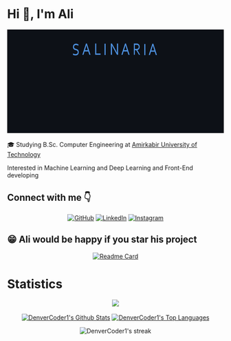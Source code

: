 # Hi 👋, I'm Ali


<p align="center">
  <img src="https://github.com/salinaria/salinaria/blob/main/username.gif?raw=true" alt="Logo" width = 600px height = 240px />
</p>


🎓 Studying B.Sc. Computer Engineering at [Amirkabir University of Technology](https://aut.ac.ir)

Interested in Machine Learning and Deep Learning and Front-End developing

## **Connect with me 👇**
<p align="center">
<a href="https://github.com/salinaria"><img src="https://user-images.githubusercontent.com/58532023/171219272-a68dd897-a9c7-4826-b7e6-10ef84e6a0a8.png" alt="GitHub"/></a>
<a href="https://www.linkedin.com/in/aliansari80/"><img src="https://user-images.githubusercontent.com/58532023/171219303-8839f911-21bf-453f-b517-9dd6ef9a873c.png" alt="LinkedIn"/></a>
<a href="https://www.instagram.com/a.ansari80/"><img src="https://user-images.githubusercontent.com/58532023/171219320-cc1517cb-54a9-470c-a92d-965524a7b3aa.png" alt="Instagram"/></a>


## 	:grin: Ali would be happy if you star his project
<div align = center>

[![Readme Card ](https://github-readme-stats.vercel.app/api/pin/?username=salinaria&repo=Ezafe-recognition&theme=github_dark)](https://github.com/salinaria/Ezafe-recognition)

</div>


# Statistics
  
<div align="center">
  
  [![](https://visitcount.itsvg.in/api?id=salinaria&label=Profile%20Views%20since%20December%2025,%202022&color=1&icon=2&pretty=true)](https://visitcount.itsvg.in)
  
  <a href="https://github.com/anuraghazra/github-readme-stats"><img alt="DenverCoder1's Github Stats" src="https://denvercoder1-github-readme-stats.vercel.app/api/?username=salinaria&show_icons=true&count_private=true&theme=github_dark&hide_border=false" height="192px"/></a>
  <a href="https://github.com/anuraghazra/github-readme-stats"><img alt="DenverCoder1's Top Languages" src="https://github-readme-stats.vercel.app/api/top-langs/?username=salinaria&langs_count=8&layout=compact&theme=github_dark&hide_border=false" height="192px"/></a>
</div>
<div align="center">
  <img title="🔥 Get streak stats for your profile at git.io/streak-stats" alt="DenverCoder1's streak" src="https://github-readme-streak-stats.herokuapp.com/?user=salinaria&theme=github-dark-blue&hide_border=false"/>
</div>
  
